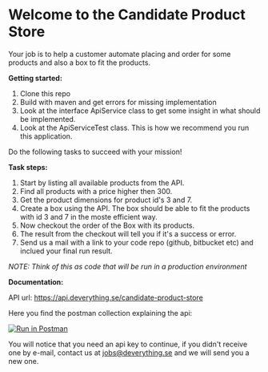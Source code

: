 

# Welcome to the Candidate Product Store

 Your job is to help a customer automate placing and order for some products and also a box to fit the products.


**Getting started:**
1. Clone this repo
2. Build with maven and get errors for missing implementation
3. Look at the interface ApiService class to get some insight in what should be implemented.
4. Look at the ApiServiceTest class. This is how we recommend you run this application.

Do the following tasks to succeed with your mission!

**Task steps:**
1. Start by listing all available products from the API.
2. Find all products with a price higher then 300.
3. Get the product dimensions for product id's 3 and 7.
4. Create a box using the API. The box should be able to fit the products with id 3 and 7 in the moste efficient way.
5. Now checkout the order of the Box with its products.
6. The result from the checkout will tell you if it's a success or error.
7. Send us a mail with a link to your code repo (github, bitbucket etc) and inclued your final run result.


_NOTE: Think of this as code that will be run in a production environment_

**Documentation:**

API url: https://api.deverything.se/candidate-product-store

Here you find the postman collection explaining the api:

[![Run in Postman](https://run.pstmn.io/button.svg)](https://app.getpostman.com/run-collection/171b7b97fa753a3fa6c7)

You will notice that you need an api key to continue, if you didn't receive one by e-mail, contact us at jobs@deverything.se and we will send you a new one.
